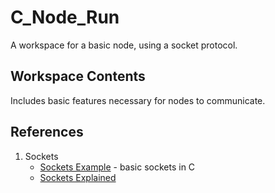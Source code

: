 # C_Node_Run
A workspace for a basic node, using a socket protocol.

## Workspace Contents
Includes basic features necessary for nodes to communicate.


## References
1. Sockets   
    - [Sockets Example](https://www.geeksforgeeks.org/socket-programming-cc/) - basic sockets in C
    - [Sockets Explained](http://www.cs.rpi.edu/~moorthy/Courses/os98/Pgms/socket.html)
